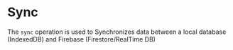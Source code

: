 # Sync

The `sync` operation is used to Synchronizes data between a local database (IndexedDB) and Firebase (Firestore/RealTime DB)

